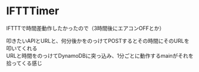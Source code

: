 # IFTTTimer
IFTTTで時間差動作したかったので（3時間後にエアコンOFFとか）  

叩きたいAPIとURLと、何分後かをのっけてPOSTするとその時間にそのURLを叩いてくれる  
URLと時間をのっけてDynamoDBに突っ込み、1分ごとに動作するmainがそれを拾ってくる感じ